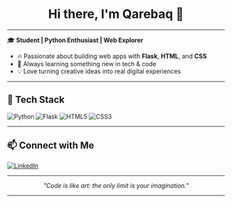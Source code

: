 <!-- Profile README for Qarebaq -->

<h1 align="center">Hi there, I'm Qarebaq 👋</h1>



---

🎓 **Student | Python Enthusiast | Web Explorer**

- 🔥 Passionate about building web apps with **Flask**, **HTML**, and **CSS**
- 🌱 Always learning something new in tech & code
- 💡 Love turning creative ideas into real digital experiences

---

## 🚀 Tech Stack

![Python](https://img.shields.io/badge/Python-3776AB?style=for-the-badge&logo=python&logoColor=white)
![Flask](https://img.shields.io/badge/Flask-000000?style=for-the-badge&logo=flask&logoColor=white)
![HTML5](https://img.shields.io/badge/HTML5-E34F26?style=for-the-badge&logo=html5&logoColor=white)
![CSS3](https://img.shields.io/badge/CSS3-1572B6?style=for-the-badge&logo=css3&logoColor=white)

---

## 📫 Connect with Me

[![LinkedIn](https://img.shields.io/badge/LinkedIn-0A66C2?style=for-the-badge&logo=linkedin&logoColor=white)](https://www.linkedin.com/in/blackgarden/)

---

<!-- Fun fact or motto goes here! -->
<p align="center"><i>"Code is like art: the only limit is your imagination."</i></p>

---

<!-- GitHub Stats Section (Optional, uncomment to enable) -->
<!--
<p align="center">
  <img src="https://github-readme-stats.vercel.app/api?username=Qarebaq&show_icons=true&theme=radical" alt="Qarebaq's GitHub stats" />
</p>
-->
